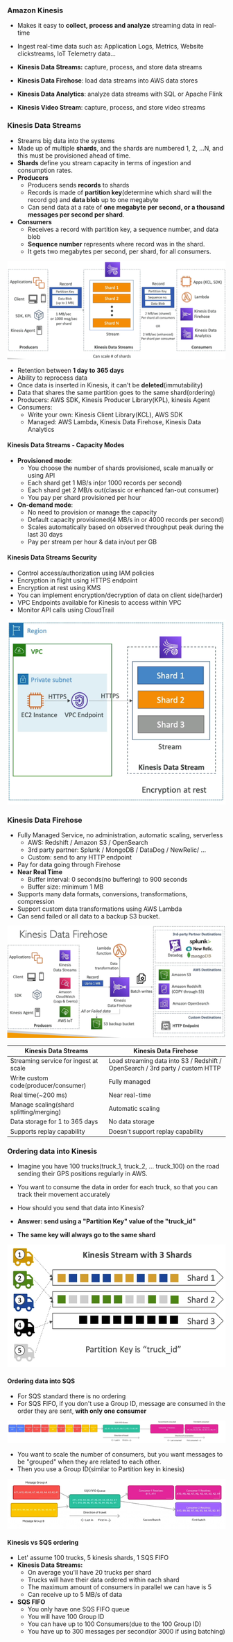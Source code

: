 ### Amazon Kinesis

* Makes it easy to **collect, process and analyze** streaming data in real-time
* Ingest real-time data such as: Application Logs, Metrics, Website clickstreams, IoT Telemetry data...

* **Kinesis Data Streams:** capture, process, and store data streams
* **Kinesis Data Firehose**: load data streams into AWS data stores
* **Kinesis Data Analytics**: analyze data streams with SQL or Apache Flink
* **Kinesis Video Stream**: capture, process, and store video streams

### Kinesis Data Streams

* Streams big data into the systems
* Made up of multiple **shards**, and the shards are numbered 1, 2, ...N, and this must be provisioned ahead of time.
* **Shards** define you stream capacity in terms of ingestion and consumption rates.
* **Producers**
  * Producers sends **records** to shards
  * Records is made of **partition key**(determine which shard will the record go) and **data blob** up to one megabyte
  * Can send data at a rate of **one megabyte per second, or a thousand messages per second per shard**.
* **Consumers**
  * Receives a record with partition key, a sequence number, and data blob
  * **Sequence number** represents where record was in the shard.
  * It gets two megabytes per second, per shard, for all consumers.

<img src="../images/kinesis/kinesis-data-streams-working.png" alt="Kinesis Data Stream working">

* Retention between **1 day to 365 days**
* Ability to reprocess data
* Once data is inserted in Kinesis, it can't be **deleted**(immutability)
* Data that shares the same partition goes to the same shard(ordering)
* Producers: AWS SDK, Kinesis Producer Library(KPL), kinesis Agent
* Consumers:
  * Write your own: Kinesis Client Library(KCL), AWS SDK
  * Managed: AWS Lambda, Kinesis Data Firehose, Kinesis Data Analytics

#### Kinesis Data Streams - Capacity Modes

* **Provisioned mode**:
  * You choose the number of shards provisioned, scale manually or using API
  * Each shard get 1 MB/s in(or 1000 records per second)
  * Each shard get 2 MB/s out(classic or enhanced fan-out consumer)
  * You pay per shard provisioned per hour
* **On-demand mode**:
  * No need to provision or manage the capacity
  * Default capacity provisioned(4 MB/s in or 4000 records per second)
  * Scales automatically based on observed throughput peak during the last 30 days
  * Pay per stream per hour & data in/out per GB

#### Kinesis Data Streams Security

* Control access/authorization using IAM policies
* Encryption in flight using HTTPS endpoint
* Encryption at rest using KMS
* You can implement encryption/decryption of data on client side(harder)
* VPC Endpoints available for Kinesis to access within VPC
* Monitor API calls using CloudTrail

<img src="../images/kinesis/kinesis-data-stream-security.png" alt="Kinesis data stream security">

### Kinesis Data Firehose

* Fully Managed Service, no administration, automatic scaling, serverless
  * AWS: Redshift / Amazon S3 / OpenSearch
  * 3rd party partner: Splunk / MongoDB / DataDog / NewRelic/ ...
  * Custom: send to any HTTP endpoint
* Pay for data going through Firehose
* **Near Real Time**
  * Buffer interval: 0 seconds(no buffering) to 900 seconds
  * Buffer size: minimum 1 MB
* Supports many data formats, conversions, transformations, compression
* Support custom data transformations using AWS Lambda
* Can send failed or all data to a backup S3 bucket.

<img src="../images/kinesis/kinesis-data-firehose.png" alt="Kinesis Data firehose">


| Kinesis Data Streams                    | Kinesis Data Firehose                                                         |
|-----------------------------------------|-------------------------------------------------------------------------------|
| Streaming service for ingest at scale   | Load streaming data into S3 / Redshift / OpenSearch / 3rd party / custom HTTP |
| Write custom code(producer/consumer)    | Fully managed                                                                 |
| Real time(~200 ms)                      | Near real-time                                                                |
| Manage scaling(shard splitting/merging) | Automatic scaling                                                             |
| Data storage for 1 to 365 days          | No data storage                                                               |
| Supports replay capability              | Doesn't support replay capability                                             |


### Ordering data into Kinesis

* Imagine you have 100 trucks(truck_1, truck_2, ... truck_100) on the road sending their GPS positions regularly in AWS.
* You want to consume the data in order for each truck, so that you can track their movement accurately
* How should you send that data into Kinesis?

* **Answer: send using a "Partition Key" value of the "truck_id"**
* **The same key will always go to the same shard**

<img src="../images/kinesis/kinesis-stream-with-3-shard.png" alt="Kinesis stream with 3 shards">

#### Ordering data into SQS

* For SQS standard there is no ordering
* For SQS FIFO, if you don't use a Group ID, message are consumed in the order they are sent, **with only one consumer**

<img src="../images/kinesis/sqs-ordering-with-no-group-id.png" alt="SQS ordering with no group id">

* You want to scale the number of consumers, but you want messages to be "grouped" when they are related to each other.
* Then you use a Group ID(similar to Partition key in kinesis)

<img src="../images/kinesis/sqs-ordering-with-group-id.png" alt="SQS ordering with group id">

#### Kinesis vs SQS ordering

* Let' assume 100 trucks, 5 kinesis shards, 1 SQS FIFO
* **Kinesis Data Streams:**
  * On average you'll have 20 trucks per shard
  * Trucks will have their data ordered within each shard
  * The maximum amount of consumers in parallel we can have is 5
  * Can receive up to 5 MB/s of data
* **SQS FIFO**
  * You only have one SQS FIFO queue
  * You will have 100 Group ID
  * You can have up to 100 Consumers(due to the 100 Group ID)
  * You have up to 300 messages per second(or 3000 if using batching)